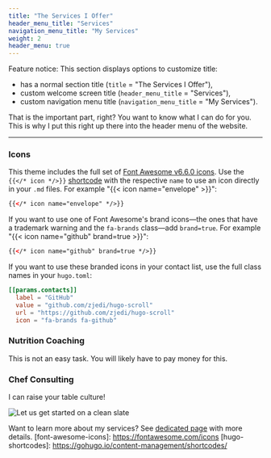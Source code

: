 ```yaml
---
title: "The Services I Offer"
header_menu_title: "Services"
navigation_menu_title: "My Services"
weight: 2
header_menu: true
---
```


Feature notice: This section displays options to customize title:

- has a normal section title (`title` = "The Services I Offer"),
- custom welcome screen title (`header_menu_title` = "Services"),
- custom navigation menu title (`navigation_menu_title` = "My Services").

That is the important part, right? You want to know what I can do for you. This is why I put this right up there into the header menu of the website.

---

### Icons

This theme includes the full set of [Font Awesome v6.6.0 icons](https://fontawesome.com/icons). Use the `{{</* icon */>}}` [shortcode](https://gohugo.io/content-management/shortcodes/) with the respective `name` to use an icon directly in your `.md` files. For example "{{< icon name="envelope" >}}":

```html
{{</* icon name="envelope" */>}}
```

If you want to use one of Font Awesome's brand icons—the ones that have a trademark warning and the `fa-brands` class—add `brand=true`. For example "{{< icon name="github" brand=true >}}":

```html
{{</* icon name="github" brand=true */>}}
```
If you want to use these branded icons in your contact list, use the full class names in your `hugo.toml`:

```toml
[[params.contacts]]
  label = "GitHub"
  value = "github.com/zjedi/hugo-scroll"
  url = "https://github.com/zjedi/hugo-scroll"
  icon = "fa-brands fa-github"
```

### Nutrition Coaching

This is not an easy task.
You will likely have to pay money for this.

### Chef Consulting

I can raise your table culture!

![Let us get started on a clean slate](images/bg_header_0005.jpg)

Want to learn more about my services? See [dedicated page](services) with more details.
[font-awesome-icons]: https://fontawesome.com/icons
[hugo-shortcodes]: https://gohugo.io/content-management/shortcodes/
